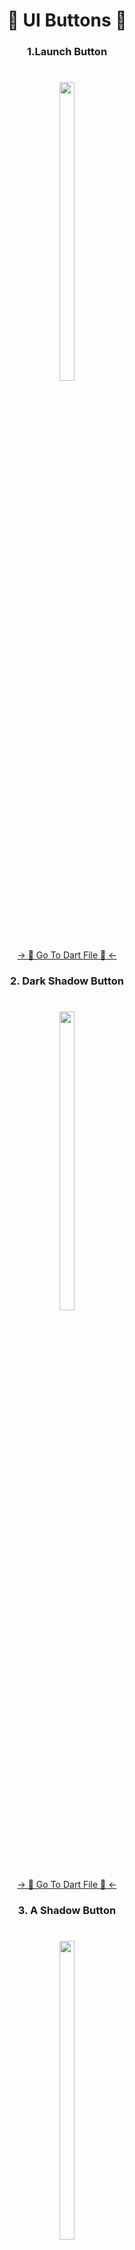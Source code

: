 <h1 align="center"> 🔸 UI Buttons 🔸 </h1>

<h3 align="center"> 1.Launch Button </h3>

###

<h1 align="left"></h1>

###
<div align="center">
<img src = "https://github.com/mrsajidshaikh/UI_Button/assets/149478269/4948201e-695c-45fa-8c15-341f0b4aa6b6" width = 22% height = 35%>

###
<div align="center">
<a href="https://github.com/mrsajidshaikh/UI_Button/blob/master/lib/Component/5.2%20Lab%20Work/Launch%20Button.dart">-> 📂 Go To Dart File 📂 <-</a>
</div>

<h3 align="center"> 2. Dark Shadow Button </h3>

###

<h1 align="left"></h1>

###
<div align="center">
<img src = "https://github.com/mrsajidshaikh/UI_Button/assets/149478269/4d09001a-41e3-4ba2-8867-93492685fd36" width = 22% height = 35%>

###
<div align="center">
<a href="https://github.com/mrsajidshaikh/UI_Button/blob/master/lib/Component/5.2%20Lab%20Work/Dark%20Shadoe%20Button.dart">-> 📂 Go To Dart File 📂 <-</a>
</div>

<h3 align="center"> 3. A Shadow Button </h3>

###

<h1 align="left"></h1>

###
<div align="center">
<img src = "https://github.com/mrsajidshaikh/UI_Button/assets/149478269/566d2686-f426-4e93-ac6b-266218ce33a5" width = 22% height = 35%>

###
<div align="center">
<a href="https://github.com/mrsajidshaikh/UI_Button/blob/master/lib/Component/5.2%20Lab%20Work/A%20Shadow%20Button.dart">-> 📂 Go To Dart File 📂 <-</a>
</div>
  
